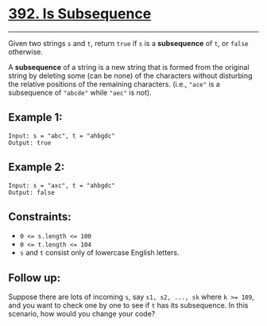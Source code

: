 # [392. Is Subsequence](https://leetcode.com/problems/is-subsequence/)
-----
  

Given two strings `s` and `t`, return `true` if `s` is a **subsequence** of `t`, or `false` otherwise.
  
A **subsequence** of a string is a new string that is formed from the original string by deleting some (can be none) of the characters without disturbing the relative positions of the remaining characters. (i.e., `"ace"` is a subsequence of `"abcde"` while `"aec"` is not).
  
  
## Example 1:
  
  ```
  Input: s = "abc", t = "ahbgdc"
  Output: true
  ```
  
  ## Example 2:
  
  ```
Input: s = "axc", t = "ahbgdc"
Output: false
  ```
  
  ## Constraints:
  
  - `0 <= s.length <= 100`
  - `0 <= t.length <= 104`
  - `s` and `t` consist only of lowercase English letters.
  
  
  
  ## Follow up: 
  Suppose there are lots of incoming `s`, say `s1, s2, ..., sk` where `k >= 109`, and you want to check one by one to see if `t` has its subsequence. In this scenario, how would you change your code?
